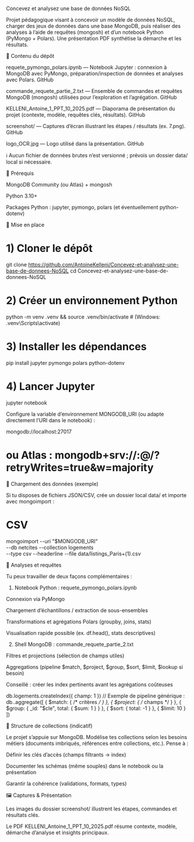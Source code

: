 Concevez et analysez une base de données NoSQL

Projet pédagogique visant à concevoir un modèle de données NoSQL, charger des jeux de données dans une base MongoDB, puis réaliser des analyses à l’aide de requêtes (mongosh) et d’un notebook Python (PyMongo + Polars). Une présentation PDF synthétise la démarche et les résultats.

📂 Contenu du dépôt

requete_pymongo_polars.ipynb — Notebook Jupyter : connexion à MongoDB avec PyMongo, préparation/inspection de données et analyses avec Polars. 
GitHub

commande_requete_partie_2.txt — Ensemble de commandes et requêtes MongoDB (mongosh) utilisées pour l’exploration et l’agrégation. 
GitHub

KELLENI_Antoine_1_PPT_10_2025.pdf — Diaporama de présentation du projet (contexte, modèle, requêtes clés, résultats). 
GitHub

screenshot/ — Captures d’écran illustrant les étapes / résultats (ex. 7.png). 
GitHub

logo_OCR.jpg — Logo utilisé dans la présentation. 
GitHub

ℹ️ Aucun fichier de données brutes n’est versionné ; prévois un dossier data/ local si nécessaire.

🧰 Prérequis

MongoDB Community (ou Atlas) + mongosh

Python 3.10+

Packages Python : jupyter, pymongo, polars (et éventuellement python-dotenv)

🚀 Mise en place
# 1) Cloner le dépôt
git clone https://github.com/AntoineKelleni/Concevez-et-analysez-une-base-de-donnees-NoSQL
cd Concevez-et-analysez-une-base-de-donnees-NoSQL

# 2) Créer un environnement Python
python -m venv .venv && source .venv/bin/activate   # (Windows: .venv\Scripts\activate)

# 3) Installer les dépendances
pip install jupyter pymongo polars python-dotenv

# 4) Lancer Jupyter
jupyter notebook


Configure la variable d’environnement MONGODB_URI (ou adapte directement l’URI dans le notebook) :

mongodb://localhost:27017
# ou Atlas : mongodb+srv://<user>:<password>@<cluster>/?retryWrites=true&w=majority

💾 Chargement des données (exemple)

Si tu disposes de fichiers JSON/CSV, crée un dossier local data/ et importe avec mongoimport :

# CSV
mongoimport --uri "$MONGODB_URI" \
  --db netcites --collection logements \
  --type csv --headerline --file data/listings_Paris+(1).csv




🔎 Analyses et requêtes

Tu peux travailler de deux façons complémentaires :

1) Notebook Python : requete_pymongo_polars.ipynb

Connexion via PyMongo

Chargement d’échantillons / extraction de sous-ensembles

Transformations et agrégations Polars (groupby, joins, stats)

Visualisation rapide possible (ex. df.head(), stats descriptives)

2) Shell MongoDB : commande_requete_partie_2.txt

Filtres et projections (sélection de champs utiles)

Aggregations (pipeline $match, $project, $group, $sort, $limit, $lookup si besoin)

Conseillé : créer les index pertinents avant les agrégations coûteuses

db.logements.createIndex({ champ: 1 })
// Exemple de pipeline générique :
db.<collection>.aggregate([
  { $match: { /* critères */ } },
  { $project: { /* champs */ } },
  { $group: { _id: "$cle", total: { $sum: 1 } } },
  { $sort: { total: -1 } },
  { $limit: 10 }
])

🧱 Structure de collections (indicatif)

Le projet s’appuie sur MongoDB. Modélise tes collections selon les besoins métiers (documents imbriqués, références entre collections, etc.). Pense à :

Définir les clés d’accès (champs filtrants → index)

Documenter les schémas (même souples) dans le notebook ou la présentation

Garantir la cohérence (validations, formats, types)

🖼️ Captures & Présentation

Les images du dossier screenshot/ illustrent les étapes, commandes et résultats clés.

Le PDF KELLENI_Antoine_1_PPT_10_2025.pdf résume contexte, modèle, démarche d’analyse et insights principaux.
